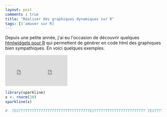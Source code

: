 ```yaml
---
layout: post
comments : true
title: "Réaliser des graphiques dynamiques sur R"
tags: [S'amuser sur R]
---
```


Depuis une petite année, j'ai eu l'occasion de découvrir quelques [htmlwidgets pour R](http://gallery.htmlwidgets.org/) qui permettent de générer en code html des graphiques bien sympathiques. En voici quelques exemples.

<iframe width="100" height="100" src="https://antuki.github.io/figure/graph_html_test.html" frameborder="0" scrolling="no" marginheight="0" marginwidth="0"></iframe><iframe width="100" height="100" src="https://antuki.github.io/figure/graph_html_test.html" frameborder="0" scrolling="no" marginheight="0" marginwidth="0"></iframe>




<!--break-->


```r
library(sparkline)
x <- rnorm(20)
sparkline(x)

#  TESTTTTTTTTTTTTTTTTTTTTTTTTTTTTTTTTESTTTTTTTTTTTTTTTTTTTTTTT TESTTTTTTTTTTTTTTTTTTTTTTTTTTTTTTTTESTTTTTTTTTTTTTTTTTTTTTTT TESTTTTTTTTTTTTTTTTTTTTTTTTTTTTTTTTESTTTTTTTTTTTTTTTTTTTTTTT TESTTTTTTTTTTTTTTTTTTTTTTTTTTTTTTTTESTTTTTTTTTTTTTTTTTTTTTTT

```
